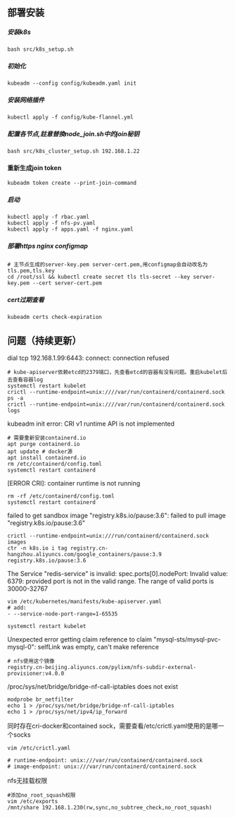 ## 部署安装
##### 安装k8s
```
bash src/k8s_setup.sh
```

##### 初始化
```
kubeadm --config config/kubeadm.yaml init
```

##### 安装网络插件
```
kubectl apply -f config/kube-flannel.yml
```

##### 配置各节点,註意替換node_join.sh中的join秘钥
```
bash src/k8s_cluster_setup.sh 192.168.1.22
```

#### 重新生成join token
```
kubeadm token create --print-join-command
```

##### 启动
```
kubectl apply -f rbac.yaml 
kubectl apply -f nfs-pv.yaml 
kubectl apply -f apps.yaml -f nginx.yaml
```

##### 部署https nginx configmap
```
# 主节点生成的server-key.pem server-cert.pem,用configmap会自动改名为tls.pem,tls.key
cd /root/ssl && kubectl create secret tls tls-secret --key server-key.pem --cert server-cert.pem
```

##### cert过期查看
```
kubeadm certs check-expiration
```

## 问题（持续更新）

dial tcp 192.168.1.99:6443: connect: connection refused
```
# kube-apiserver依赖etcd的2379端口，先查看etcd的容器有没有问题。重启kubelet后去查看容器log
systemctl restart kubelet
crictl --runtime-endpoint=unix:////var/run/containerd/containerd.sock ps -a
crictl --runtime-endpoint=unix:////var/run/containerd/containerd.sock logs 
```

kubeadm init error: CRI v1 runtime API is not implemented  
```
# 需要重新安装containerd.io
apt purge containerd.io
apt update # docker源
apt install containerd.io
rm /etc/containerd/config.toml
systemctl restart containerd
```

[ERROR CRI]: container runtime is not running
```
rm -rf /etc/containerd/config.toml
systemctl restart containerd
```

failed to get sandbox image \"registry.k8s.io/pause:3.6\": failed to pull image \"registry.k8s.io/pause:3.6\"
```
crictl --runtime-endpoint=unix:///run/containerd/containerd.sock images
ctr -n k8s.io i tag registry.cn-hangzhou.aliyuncs.com/google_containers/pause:3.9 registry.k8s.io/pause:3.6
```

The Service "redis-service" is invalid: spec.ports[0].nodePort: Invalid value: 6379: provided port is not in the valid range. The range of valid ports is 30000-32767
```
vim /etc/kubernetes/manifests/kube-apiserver.yaml 
# add:
- --service-node-port-range=1-65535

systemctl restart kubelet
```

Unexpected error getting claim reference to claim "mysql-sts/mysql-pvc-mysql-0": selfLink was empty, can't make reference
```
# nfs使用这个镜像
registry.cn-beijing.aliyuncs.com/pylixm/nfs-subdir-external-provisioner:v4.0.0
```

/proc/sys/net/bridge/bridge-nf-call-iptables does not exist
```
modprobe br_netfilter
echo 1 > /proc/sys/net/bridge/bridge-nf-call-iptables
echo 1 > /proc/sys/net/ipv4/ip_forward
```

同时存在cri-docker和contained sock，需要查看/etc/crictl.yaml使用的是哪一个socks
```
vim /etc/crictl.yaml

# runtime-endpoint: unix:///var/run/containerd/containerd.sock
# image-endpoint: unix:///var/run/containerd/containerd.sock
```

nfs无挂载权限
```
#添加no_root_squash权限
vim /etc/exports
/mnt/share 192.168.1.230(rw,sync,no_subtree_check,no_root_squash)
```